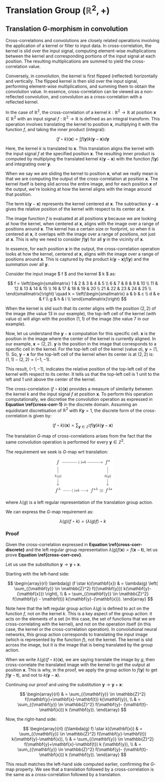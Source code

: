 
# Translation Group $(\mathbb{R}^2,+)$

## Translation $G$-morphism in convolution

Cross-correlations and convolutions are closely related operations involving the application of a kernel or filter to input data. In cross-correlation, the kernel is slid over the input signal, computing element-wise multiplications between the kernel and corresponding portions of the input signal at each position. The resulting multiplications are summed to yield the cross-correlation value. 

Conversely, in convolution, the kernel is first flipped (reflected) horizontally and vertically. The flipped kernel is then slid over the input signal, performing element-wise multiplications, and summing them to obtain the convolution value. In essence, cross-correlation can be viewed as a non-reflected convolution, and convolution as a cross-correlation with a reflected kernel.

In the case of $\mathbb{R}^2$, the cross-correlation of a kernel $k: \mathbb{R}^2 \rightarrow \mathbb{R}$ at position $\mathbf{x} \in \mathbb{R}^2$ with an input signal $f: \mathbb{R}^2 \rightarrow \mathbb{R}$ is defined as an integral transform. This operation involves translating the kernel to position $\mathbf{x}$, multiplying it with the function $f$, and taking the inner product (integral):

$$
\left(f \star k\right)(\mathbf{x}) = \int f\left(\mathbf{y}\right) k\left(\mathbf{y} - \mathbf{x}\right) d \mathbf{y}
$$

Here, the kernel $k$ is translated to $\mathbf{x}$. This translation aligns the kernel with the input signal $f$ at the specified position $\mathbf{x}$. The resulting inner product is computed by multiplying the translated kernel $k\left(\mathbf{y}-\mathbf{x}\right)$ with the function $f\left(\mathbf{y}\right)$ and integrating over $\mathbf{y}$.

When we say we are sliding the kernel to position $\mathbf{x}$, what we really mean is that we are computing the output of the cross-correlation at position $\mathbf{x}$. The kernel itself is being slid across the entire image, and for each position $\mathbf{x}$ of the output, we're looking at how the kernel aligns with the image around that position.

The term $k(\mathbf{y}-\mathbf{x})$ represents the kernel centered at $\mathbf{x}$. The subtraction $\mathbf{y}-\mathbf{x}$ gives the relative position of the kernel with respect to its center at $\mathbf{x}$.

The image function $f$ is evaluated at all positions $\mathbf{y}$ because we are looking at how the kernel, when centered at $\mathbf{x}$, aligns with the image over a range of positions around $\mathbf{x}$. The kernel has a certain size or footprint, so when it is centered at $\mathbf{x}$, it overlaps with the image over a range of positions, not just at $\mathbf{x}$. This is why we need to consider $f(\mathbf{y})$ for all $\mathbf{y}$ in the vicinity of $\mathbf{x}$.

In essence, for each position $\mathbf{x}$ in the output, the cross-correlation operation looks at how the kernel, centered at $\mathbf{x}$, aligns with the image over a range of positions around $\mathbf{x}$. This is captured by the product $k(\mathbf{y}-\mathbf{x}) f(\mathbf{y})$ and the summation over all $\mathbf{y}$.





Consider the input image $ f $ and the kernel $ k $ as:

$$
f = 
\left(\begin{smallmatrix}
1 & 2 & 3 & 4 & 5 \\
6 & 7 & 8 & 9 & 10 \\
11 & 12 & 13 & 14 & 15 \\
16 & 17 & 18 & 19 & 20 \\
21 & 22 & 23 & 24 & 25 \\
\end{smallmatrix}\right)
\quad
k = 
\left(\begin{smallmatrix}
a & b & c \\
d & e & f \\
g & h & i \\
\end{smallmatrix}\right)
$$

When the kernel is slid such that its center aligns with the position $(2,2)$ of the image (the value 13 in our example), the top-left cell of the kernel (with value $a$) will align with the position $(1,1)$ of the image (the value 7 in our example).

Now, let us understand the $\mathbf{y} - \mathbf{x}$ computation for this specific cell.
$\mathbf{x}$ is the position in the image where the center of the kernel is currently aligned. In our example, $\mathbf{x} = (2,2)$.
$\mathbf{y}$ is the position in the image that corresponds to a specific cell in the kernel. For the top-left cell of the kernel (value $a$), $\mathbf{y} = (1,1)$.
So, $\mathbf{y} - \mathbf{x}$ for the top-left cell of the kernel when its center is at $(2,2)$ is: $(1,1) - (2,2) = (-1,-1)$.

This result, $(-1,-1)$, indicates the relative position of the top-left cell of the kernel with respect to its center. It tells us that the top-left cell is 1 unit to the left and 1 unit above the center of the kernel.







The cross-correlation $\left(f \star k\right)(\mathbf{x})$ provides a measure of similarity between the kernel $k$ and the input signal $f$ at position $\mathbf{x}$. To perform this operation computationally, we discretise the convolution operation as expressed in **Equation \ref{cross-corr-1}** in the discrete domain. Assuming an equidistant discretisation of $\mathbb{R}^2$ with $K {\mathbf{y}}=1$, the discrete form of the cross-correlation is given by:

$$
(f \star k)(\mathbf{x}) 
=\sum_{{\mathbf{y}} \in \mathbb{Z}^2} f({\mathbf{y}}) k(\mathbf{y}-{\mathbf{x}})
$$

The translation $G$-map of cross-correlations arises from the fact that the same convolution operation is performed for every $\mathbf{y} \in \mathbb{Z}^2$. 




The requirement we seek is $G$-map wrt translation:

<div align="center"> 
  <img src="./img/g-morph-conv-trans-diag.png" width="200">
</div>

where $\lambda(g)$ is a left regular representation of the translation group action.

We can express the $G$-map requirement as:

$$
\lambda(g) (f \star k) = (\lambda(g) f) \star k
$$


### Proof

Given the cross-correlation expressed in **Equation \ref{cross-corr-discrete}** and the left regular group representation $\lambda(g) f(\mathbf{x}) = f(\mathbf{x} - \mathbf{t})$, let us prove **Equation \ref{cross-corr-cov}**.

Let us use the substitution $\mathbf{y} \rightarrow \mathbf{y}+\mathbf{x}$.

Starting with the left-hand side:

$$
\begin{array}{rl}
\lambda(g) (f \star k)(\mathbf{x}) & = \lambda(g) \left( \sum_{{\mathbf{y}} \in \mathbb{Z}^2} f({\mathbf{y}}) k(\mathbf{y}-{\mathbf{x}}) \right), \\
& = \sum_{{\mathbf{y}} \in \mathbb{Z}^2} f(\mathbf{y} - \mathbf{t}) k(\mathbf{y}-{\mathbf{x}}).
\end{array}
$$

Note here that the left regular group action $\lambda(g)$ is defined to act on the function $f$, not on the kernel $k$. This is a key aspect of the group action: it acts on the elements of a set (in this case, the set of functions that we are cross-correlating with the kernel), and not on the operation itself (in this case, the kernel or the cross-correlation operation). In convolutional neural networks, this group action corresponds to translating the input image (which is represented by the function $f$), not the kernel. The kernel is slid across the image, but it is the image that is being translated by the group action. 

When we write $\lambda(g) (f \star k)(\mathbf{x})$, we are saying translate the image by $g$, then cross-correlate the translated image with the kernel to get the output at position $\mathbf{x}$. This is why, in the proof, we apply the group action to $f(\mathbf{y})$ to get $f(\mathbf{y} - \mathbf{t})$, and not to $k(\mathbf{y}-\mathbf{x})$.


Continuing our proof and using the substitution $\mathbf{y} \rightarrow \mathbf{y}+\mathbf{x}$:

$$
\begin{array}{rl}
& = \sum_{{\mathbf{y}} \in \mathbb{Z}^2} f(\mathbf{y}+\mathbf{x}-\mathbf{t}) k(\mathbf{y}), \\
& = \sum_{{\mathbf{y}} \in \mathbb{Z}^2} f(\mathbf{y}- (\mathbf{t}-\mathbf{x})) k (\mathbf{y}).
\end{array}
$$

Now, the right-hand side:

$$
\begin{array}{rl}
((\lambda(g) f) \star k)(\mathbf{x}) & = \sum_{{\mathbf{y}} \in \mathbb{Z}^2} f(\mathbf{y}-\mathbf{t}) k(\mathbf{y}-\mathbf{x}), \\
& = \sum_{{\mathbf{y}} \in \mathbb{Z}^2} f(\mathbf{y}+\mathbf{x}-\mathbf{t}) k (\mathbf{y}), \\
& = \sum_{{\mathbf{y}} \in \mathbb{Z}^2} f(\mathbf{y}- (\mathbf{t}-\mathbf{x})) k (\mathbf{y}).
\end{array}
$$

This result matches the left-hand side computed earlier, confirming the $G$-map property. We see that a translation followed by a cross-correlation is the same as a cross-correlation followed by a translation.
